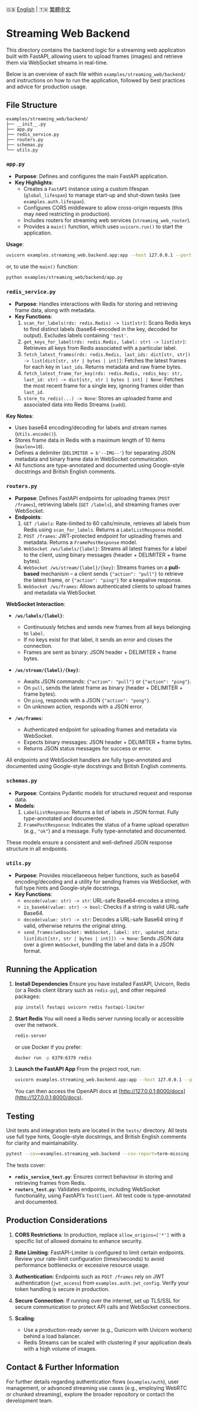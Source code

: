 
🇬🇧 [English](./README.md) | 🇹🇼 [繁體中文](./README-zh-tw.md)

# Streaming Web Backend

This directory contains the backend logic for a streaming web application built with FastAPI, allowing users to upload frames (images) and retrieve them via WebSocket streams in real-time.

Below is an overview of each file within `examples/streaming_web/backend/` and instructions on how to run the application, followed by best practices and advice for production usage.

## File Structure

```
examples/streaming_web/backend/
├── __init__.py
├── app.py
├── redis_service.py
├── routers.py
├── schemas.py
└── utils.py
```

### `app.py`
- **Purpose**: Defines and configures the main FastAPI application.
- **Key Highlights**:
  - Creates a `FastAPI` instance using a custom lifespan (`global_lifespan`) to manage start-up and shut-down tasks (see `examples.auth.lifespan`).
  - Configures CORS middleware to allow cross-origin requests (this may need restricting in production).
  - Includes routers for streaming web services (`streaming_web_router`).
  - Provides a `main()` function, which uses `uvicorn.run()` to start the application.

**Usage**:

```bash
uvicorn examples.streaming_web.backend.app:app --host 127.0.0.1 --port 8000
```

or, to use the `main()` function:

```bash
python examples/streaming_web/backend/app.py
```

### `redis_service.py`
- **Purpose**: Handles interactions with Redis for storing and retrieving frame data, along with metadata.
- **Key Functions**:
  1. `scan_for_labels(rds: redis.Redis) -> list[str]`: Scans Redis keys to find distinct labels (base64-encoded in the key, decoded for output). Excludes labels containing `'test'`.
  2. `get_keys_for_label(rds: redis.Redis, label: str) -> list[str]`: Retrieves all keys from Redis associated with a particular label.
  3. `fetch_latest_frames(rds: redis.Redis, last_ids: dict[str, str]) -> list[dict[str, str | bytes | int]]`: Fetches the latest frames for each key in `last_ids`. Returns metadata and raw frame bytes.
  4. `fetch_latest_frame_for_key(rds: redis.Redis, redis_key: str, last_id: str) -> dict[str, str | bytes | int] | None`: Fetches the most recent frame for a single key, ignoring frames older than `last_id`.
  5. `store_to_redis(...) -> None`: Stores an uploaded frame and associated data into Redis Streams (`xadd`).

**Key Notes**:
- Uses base64 encoding/decoding for labels and stream names (`Utils.encode()`).
- Stores frame data in Redis with a maximum length of 10 items (`maxlen=10`).
- Defines a delimiter (`DELIMITER = b'--IMG--'`) for separating JSON metadata and binary frame data in WebSocket communication.
- All functions are type-annotated and documented using Google-style docstrings and British English comments.

### `routers.py`
- **Purpose**: Defines FastAPI endpoints for uploading frames (`POST /frames`), retrieving labels (`GET /labels`), and streaming frames over WebSocket.
- **Endpoints**:
  1. `GET /labels`: Rate-limited to 60 calls/minute, retrieves all labels from Redis using `scan_for_labels`. Returns a `LabelListResponse` model.
  2. `POST /frames`: JWT-protected endpoint for uploading frames and metadata. Returns a `FramePostResponse` model.
  3. `WebSocket /ws/labels/{label}`: Streams all latest frames for a label to the client, using binary messages (header + DELIMITER + frame bytes).
  4. `WebSocket /ws/stream/{label}/{key}`: Streams frames on a **pull-based** mechanism – a client sends `{"action": "pull"}` to retrieve the latest frame, or `{"action": "ping"}` for a keepalive response.
  5. `WebSocket /ws/frames`: Allows authenticated clients to upload frames and metadata via WebSocket.

**WebSocket Interaction**:
- **`/ws/labels/{label}`**:
  - Continuously fetches and sends new frames from all keys belonging to `label`.
  - If no keys exist for that label, it sends an error and closes the connection.
  - Frames are sent as binary: JSON header + DELIMITER + frame bytes.

- **`/ws/stream/{label}/{key}`**:
  - Awaits JSON commands: `{"action": "pull"}` or `{"action": "ping"}`.
  - On `pull`, sends the latest frame as binary (header + DELIMITER + frame bytes).
  - On `ping`, responds with a JSON `{"action": "pong"}`.
  - On unknown action, responds with a JSON error.

- **`/ws/frames`**:
  - Authenticated endpoint for uploading frames and metadata via WebSocket.
  - Expects binary messages: JSON header + DELIMITER + frame bytes.
  - Returns JSON status messages for success or error.

All endpoints and WebSocket handlers are fully type-annotated and documented using Google-style docstrings and British English comments.

### `schemas.py`
- **Purpose**: Contains Pydantic models for structured request and response data.
- **Models**:
  1. `LabelListResponse`: Returns a list of labels in JSON format. Fully type-annotated and documented.
  2. `FramePostResponse`: Indicates the status of a frame upload operation (e.g., `"ok"`) and a message. Fully type-annotated and documented.

These models ensure a consistent and well-defined JSON response structure in all endpoints.

### `utils.py`
- **Purpose**: Provides miscellaneous helper functions, such as base64 encoding/decoding and a utility for sending frames via WebSocket, with full type hints and Google-style docstrings.
- **Key Functions**:
  - `encode(value: str) -> str`: URL-safe Base64-encodes a string.
  - `is_base64(value: str) -> bool`: Checks if a string is valid URL-safe Base64.
  - `decode(value: str) -> str`: Decodes a URL-safe Base64 string if valid, otherwise returns the original string.
  - `send_frames(websocket: WebSocket, label: str, updated_data: list[dict[str, str | bytes | int]]) -> None`: Sends JSON data over a given `WebSocket`, bundling the label and data in a JSON format.

## Running the Application

1. **Install Dependencies**
   Ensure you have installed FastAPI, Uvicorn, Redis (or a Redis client library such as `redis-py`), and other required packages:
   ```bash
   pip install fastapi uvicorn redis fastapi-limiter
   ```

2. **Start Redis**
   You will need a Redis server running locally or accessible over the network.
   ```bash
   redis-server
   ```
   or use Docker if you prefer:
   ```bash
   docker run -p 6379:6379 redis
   ```

3. **Launch the FastAPI App**
   From the project root, run:
   ```bash
   uvicorn examples.streaming_web.backend.app:app --host 127.0.0.1 --port 8000
   ```
   You can then access the OpenAPI docs at [http://127.0.0.1:8000/docs](http://127.0.0.1:8000/docs).

## Testing

Unit tests and integration tests are located in the `tests/` directory. All tests use full type hints, Google-style docstrings, and British English comments for clarity and maintainability.

```bash
pytest --cov=examples.streaming_web.backend --cov-report=term-missing
```

The tests cover:
- **`redis_service_test.py`**: Ensures correct behaviour in storing and retrieving frames from Redis.
- **`routers_test.py`**: Validates endpoints, including WebSocket functionality, using FastAPI’s `TestClient`. All test code is type-annotated and documented.

## Production Considerations

1. **CORS Restrictions**:
   In production, replace `allow_origins=['*']` with a specific list of allowed domains to enhance security.

2. **Rate Limiting**:
   FastAPI-Limiter is configured to limit certain endpoints. Review your rate-limit configuration (times/seconds) to avoid performance bottlenecks or excessive resource usage.

3. **Authentication**:
   Endpoints such as `POST /frames` rely on JWT authentication (`jwt_access`) from `examples.auth.jwt_config`. Verify your token handling is secure in production.

4. **Secure Connection**:
   If running over the internet, set up TLS/SSL for secure communication to protect API calls and WebSocket connections.

5. **Scaling**:
   - Use a production-ready server (e.g., Gunicorn with Uvicorn workers) behind a load balancer.
   - Redis Streams can be scaled with clustering if your application deals with a high volume of images.

## Contact & Further Information

For further details regarding authentication flows (`examples/auth`), user management, or advanced streaming use cases (e.g., employing WebRTC or chunked streaming), explore the broader repository or contact the development team.

